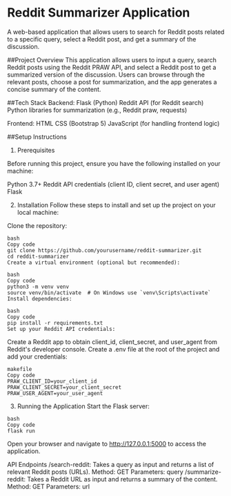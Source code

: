 # Reddit Summarizer Application
A web-based application that allows users to search for Reddit posts related to a specific query, select a Reddit post, and get a summary of the discussion.

##Project Overview
This application allows users to input a query, search Reddit posts using the Reddit PRAW API, and select a Reddit post to get a summarized version of the discussion. Users can browse through the relevant posts, choose a post for summarization, and the app generates a concise summary of the content.

##Tech Stack
Backend:
Flask (Python)
Reddit API (for Reddit search)
Python libraries for summarization (e.g., Reddit praw, requests)

Frontend:
HTML
CSS (Bootstrap 5)
JavaScript (for handling frontend logic)

##Setup Instructions
1. Prerequisites
   
Before running this project, ensure you have the following installed on your machine:

Python 3.7+
Reddit API credentials (client ID, client secret, and user agent)
Flask

2. Installation
Follow these steps to install and set up the project on your local machine:

Clone the repository:
```
bash
Copy code
git clone https://github.com/yourusername/reddit-summarizer.git
cd reddit-summarizer
Create a virtual environment (optional but recommended):
```

```
bash
Copy code
python3 -m venv venv
source venv/bin/activate  # On Windows use `venv\Scripts\activate`
Install dependencies:
```

```
bash
Copy code
pip install -r requirements.txt
Set up your Reddit API credentials:
```

Create a Reddit app to obtain client_id, client_secret, and user_agent from Reddit's developer console.
Create a .env file at the root of the project and add your credentials:

```
makefile
Copy code
PRAW_CLIENT_ID=your_client_id
PRAW_CLIENT_SECRET=your_client_secret
PRAW_USER_AGENT=your_user_agent
```
3. Running the Application
Start the Flask server:
```
bash
Copy code
flask run
```
Open your browser and navigate to http://127.0.0.1:5000 to access the application.

API Endpoints
/search-reddit: Takes a query as input and returns a list of relevant Reddit posts (URLs).
Method: GET
Parameters: query
/summarize-reddit: Takes a Reddit URL as input and returns a summary of the content.
Method: GET
Parameters: url
